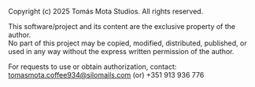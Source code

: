 Copyright (c) 2025 Tomás Mota Studios. All rights reserved.

This software/project and its content are the exclusive property of the author.  
No part of this project may be copied, modified, distributed, published, or used in any way without the express written permission of the author.

For requests to use or obtain authorization, contact: tomasmota.coffee934@silomails.com (or) +351 913 936 776
